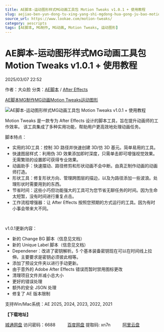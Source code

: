 ```yaml
---
title: AE脚本-运动图形样式MG动画工具包 Motion Tweaks v1.0.1 + 使用教程
slug: aejiao-ben-yun-dong-tu-xing-yang-shi-mgdong-hua-gong-ju-bao-motion-tweaks-v1-0-1-shi-yong-jiao-cheng
source_url: https://www.lookae.com/motion-tweaks/
category: aescripts
tags: [AE脚本, MG制作, MG动画, Motion Tweaks, 运动图形]
---
```

# AE脚本-运动图形样式MG动画工具包 Motion Tweaks v1.0.1 + 使用教程

2025/03/07 22:52

作者：大众脸
分类：[AE脚本](https://www.lookae.com/after-effects/aescripts/) / [After Effects](https://www.lookae.com/after-effects/)

[AE脚本](https://www.lookae.com/tag/ae%e8%84%9a%e6%9c%ac/)[MG制作](https://www.lookae.com/tag/mg%e5%88%b6%e4%bd%9c/)[MG动画](https://www.lookae.com/tag/mg%e5%8a%a8%e7%94%bb/)[Motion Tweaks](https://www.lookae.com/tag/motion-tweaks/)[运动图形](https://www.lookae.com/tag/%e8%bf%90%e5%8a%a8%e5%9b%be%e5%bd%a2/)

![AE脚本-运动图形样式MG动画工具包 Motion Tweaks v1.0.1 + 使用教程](https://www.lookae.com/wp-content/uploads/2025/03/Motion-Tweaks.jpg "AE脚本-运动图形样式MG动画工具包 Motion Tweaks v1.0.1 + 使用教程-LookAE.com")

Motion Tweaks 是一款专为 After Effects 设计的脚本工具，旨在提升动画师的工作效率。 该工具集成了多种实用功能，帮助用户更高效地处理动画任务。

脚本特点：

* 实用的3D工具：控制 3D 路径并快速创建 3D/仿 3D 基元。简单易用的工具。
* 快速图层样式：利用伪 3D 效果添加即时深度，只需单击即可增强视觉效果。无需繁琐的设置即可获得专业效果。
* 动画助手：快速摆动、路径修剪和形状动画不会中断。由真正制作动画的动画师打造。
* 形状工具：修复形状方向、管理跨图层的描边，以及为路径添加一些波浪。处理形状时需要用到的东西。
* 节省时间：这些小巧但功能强大的工具可为您节省无聊任务的时间。因为生命太短暂，没有时间进行重复点击。
* 工作流程增强器：让 After Effects 按照您预期的方式运行的工具。因为有时小事会带来大不同。

[﻿﻿﻿](http://cloud.video.taobao.com/play/u/null/p/1/e/6/t/1/510540376487.mp4)

v1.0.1更新内容：

* 新的 Change BG 脚本（信息见文档）
* 新的 Unique Label 脚本（信息见文档）
* Dependener：改进了密钥解析。5 个基本装备密钥现在可以在时间线上拉伸。主要要求是密钥必须彼此相等。
* 添加了预设文件夹以进行手动更新。
* 由于意外的 Adob​​e After Effects 错误而暂时禁用图标更改
* 清理项目文件并减小总大小
* 更好的错误处理
* 额外的安全 JSON 处理
* 修复了 AE 版本限制

支持Win/Mac系统：AE 2025, 2024, 2023, 2022, 2021

**【下载地址】**

[城通网盘](https://url70.ctfile.com/f/2827370-1468250317-62e134?p=4431) 访问密码：6688          [百度网盘](https://pan.baidu.com/s/1HPjN6BdWTLO9tskJHcqn4A?pwd=xn7n) 提取码: xn7n          [阿里云盘](https://www.alipan.com/s/fBjcBG21e77)
